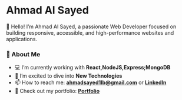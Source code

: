 
# Ahmad Al Sayed  

👋 Hello! I’m Ahmad Al Sayed, a passionate Web Developer focused on building responsive, accessible, and high-performance websites and applications.  

### 🚀 About Me  
- 💻 I’m currently working with **React,NodeJS,Express;MongoDB**  
- 🌱 I’m excited to dive into **New Technologies**  
- 📫 How to reach me: **ahmadsayed1lb@gmail.com** or **[LinkedIn](https://www.linkedin.com/in/ahmad-al-sayed-5b486a1a3/)**  
- 🎨 Check out my portfolio: **[Portfolio](https://my-portfolio-rp5v.onrender.com)**  
